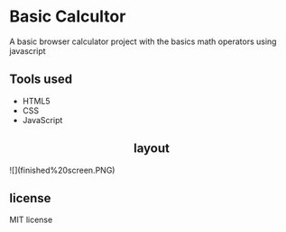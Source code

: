 <h1>Basic Calcultor</h1>
A basic browser calculator project with the basics math operators using javascript
<h2>Tools used</h2>
<ul>
<li>HTML5</li>
<li>CSS</li>
<li>JavaScript</li>
</ul>
<h2 align="center">layout</h2>
![](finished%20screen.PNG)
<h2>license</h2>
MIT license